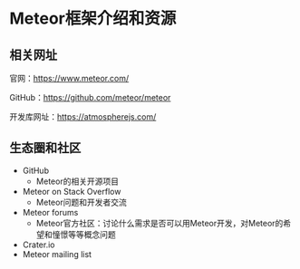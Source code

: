 # Meteor框架介绍和资源

## 相关网址

官网：<https://www.meteor.com/>

GitHub：<https://github.com/meteor/meteor>

开发库网址：<https://atmospherejs.com/>

## 生态圈和社区

- GitHub
  - Meteor的相关开源项目
- Meteor on Stack Overflow
  - Meteor问题和开发者交流
- Meteor forums
  - Meteor官方社区：讨论什么需求是否可以用Meteor开发，对Meteor的希望和憧憬等等概念问题
- Crater.io
- Meteor mailing list
